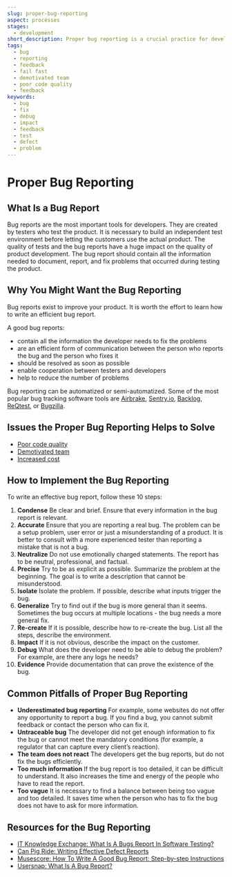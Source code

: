 ```yaml
---
slug: proper-bug-reporting
aspect: processes
stages:
  - development
short_description: Proper bug reporting is a crucial practice for development. It helps to understand where the product lacks its functionality or performance. A bugs report is a description of bugs found by testers.
tags:
  - bug
  - reporting
  - feedback
  - fail fast
  - demotivated team
  - poor code quality
  - feedback
keywords:
  - bug
  - fix
  - debug
  - impact
  - feedback
  - test
  - defect
  - problem
---
```


# Proper Bug Reporting

## What Is a Bug Report
Bug reports are the most important tools for developers. They are created by testers who test the product. It is necessary to build an independent test environment before letting the customers use the actual product. The quality of tests and the bug reports have a huge impact on the quality of product development. The bug report should contain all the information needed to document, report, and fix problems that occurred during testing the product.

## Why You Might Want the Bug Reporting
Bug reports exist to improve your product. It is worth the effort to learn how to write an efficient bug report.

A good bug reports:
- contain all the information the developer needs to fix the problems
- are an efficient form of communication between the person who reports the bug and the person who fixes it
- should be resolved as soon as possible
- enable cooperation between testers and developers
- help to reduce the number of problems

Bug reporting can be automatized or semi-automatized. Some of the most popular bug tracking software tools are [Airbrake](https://airbrake.io/), [Sentry.io](https://sentry.io/), [Backlog](https://backlog.com/), [ReQtest](https://reqtest.com/), or [Bugzilla](https://www.bugzilla.org/).

## Issues the Proper Bug Reporting Helps to Solve

- [Poor code quality](/issues/poor-code-quality)
- [Demotivated team](/issues/demotivated-team)
- [Increased cost](/issues/increased-cost)

## How to Implement the Bug Reporting
To write an effective bug report, follow these 10 steps:
1. **Condense**
  Be clear and brief. Ensure that every information in the bug report is relevant.
2. **Accurate**
  Ensure that you are reporting a real bug. The problem can be a setup problem, user error or just a misunderstanding of a product. It is better to consult with a more experienced tester than reporting a mistake that is not a bug.
3. **Neutralize**
  Do not use emotionally charged statements. The report has to be neutral, professional, and factual. 
4. **Precise**
  Try to be as explicit as possible. Summarize the problem at the beginning. The goal is to write a description that cannot be misunderstood.
5. **Isolate**
  Isolate the problem. If possible, describe what inputs trigger the bug.
6. **Generalize**
  Try to find out if the bug is more general than it seems. Sometimes the bug occurs at multiple locations - the bug needs a more general fix.
7. **Re-create**
  If it is possible, describe how to re-create the bug. List all the steps, describe the environment.
8. **Impact**
  If it is not obvious, describe the impact on the customer.
9. **Debug**
  What does the developer need to be able to debug the problem? For example, are there any logs he needs?
10. **Evidence**
  Provide documentation that can prove the existence of the bug. 

## Common Pitfalls of Proper Bug Reporting
- **Underestimated bug reporting**
  For example, some websites do not offer any opportunity to report a bug. If you find a bug, you cannot submit feedback or contact the person who can fix it.
- **Untraceable bug**
  The developer did not get enough information to fix the bug or cannot meet the mandatory conditions (for example, a regulator that can capture every client’s reaction).
- **The team does not react**
  The developers get the bug reports, but do not fix the bugs efficiently.
- **Too much information**
  If the bug report is too detailed, it can be difficult to understand. It also increases the time and energy of the people who have to read the report. 
- **Too vague**
  It is necessary to find a balance between being too vague and too detailed. It saves time when the person who has to fix the bug does not have to ask for more information.

## Resources for the Bug Reporting
- [IT Knowledge Exchange: What Is A Bugs Report In Software Testing?](https://itknowledgeexchange.techtarget.com/quality-assurance/what-is-a-bugs-report-in-software-testing/)
- [Can Pig Ride: Writing Effective Defect Reports](http://canpigride.blogspot.com/)
- [Musescore: How To Write A Good Bug Report: Step-by-step Instructions](https://musescore.org/cs/handbook/developers-handbook/getting-started/how-write-good-bug-report-step-step-instructions)
- [Usersnap: What Is A Bug Report?](https://usersnap.com/blog/what-is-a-bug-report/)


